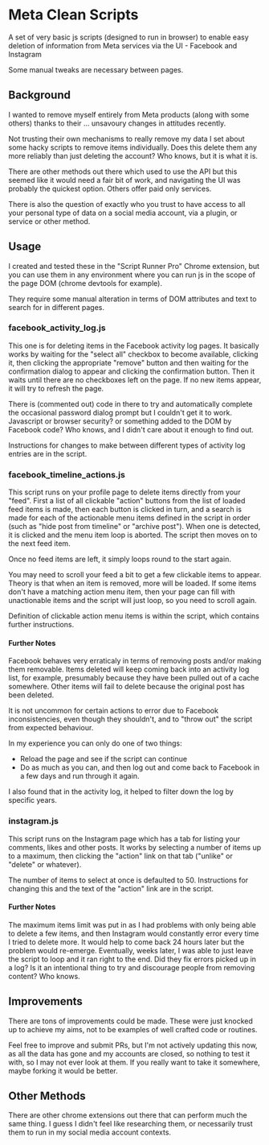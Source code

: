# Meta Clean Scripts
A set of very basic js scripts (designed to run in browser) to enable easy deletion of information from Meta services via the UI - Facebook and Instagram

Some manual tweaks are necessary between pages.

## Background
I wanted to remove myself entirely from Meta products (along with some others) thanks to their ... unsavoury changes in attitudes recently.

Not trusting their own mechanisms to really remove my data I set about some hacky scripts to remove items individually.  Does this delete them any more reliably than just deleting the account?  Who knows, but it is what it is.

There are other methods out there which used to use the API but this seemed like it would need a fair bit of work, and navigating the UI was probably the quickest option.  Others offer paid only services.

There is also the question of exactly who you trust to have access to all your personal type of data on a social media account, via a plugin, or service or other method.

## Usage
I created and tested these in the "Script Runner Pro" Chrome extension, but you can use them in any environment where you can run js in the scope of the page DOM (chrome devtools for example).

They require some manual alteration in terms of DOM attributes and text to search for in different pages.

### facebook_activity_log.js
This one is for deleting items in the Facebook activity log pages.  It basically works by waiting for the "select all" checkbox to become available, clicking it, then clicking the appropriate "remove" button and then waiting for the confirmation dialog to appear and clicking the confirmation button.  Then it waits until there are no checkboxes left on the page.  If no new items appear, it will try to refresh the page.

There is (commented out) code in there to try and automatically complete the occasional password dialog prompt but I couldn't get it to work.  Javascript or browser security? or something added to the DOM by Facebook code?  Who knows, and I didn't care about it enough to find out.

Instructions for changes to make between different types of activity log entries are in the script.

### facebook_timeline_actions.js
This script runs on your profile page to delete items directly from your "feed".  First a list of all clickable "action" buttons from the list of loaded feed items is made, then each button is clicked in turn, and a search is made for each of the actionable menu items defined in the script in order (such as "hide post from timeline" or "archive post").  When one is detected, it is clicked and the menu item loop is aborted.  The script then moves on to the next feed item.

Once no feed items are left, it simply loops round to the start again.

You may need to scroll your feed a bit to get a few clickable items to appear.  Theory is that when an item is removed, more will be loaded.  If some items don't have a matching action menu item, then your page can fill with unactionable items and the script will just loop, so you need to scroll again.

Definition of clickable action menu items is within the script, which contains further instructions.

#### Further Notes
Facebook behaves very erraticaly in terms of removing posts and/or making them removable.  Items deleted will keep coming back into an activity log list, for example, presumably because they have been pulled out of a cache somewhere.  Other items will fail to delete because the original post has been deleted.

It is not uncommon for certain actions to error due to Facebook inconsistencies, even though they shouldn't, and to "throw out" the script from expected behaviour.

In my experience you can only do one of two things:
* Reload the page and see if the script can continue
* Do as much as you can, and then log out and come back to Facebook in a few days and run through it again.

I also found that in the activity log, it helped to filter down the log by specific years.

### instagram.js
This script runs on the Instagram page which has a tab for listing your comments, likes and other posts.  It works by selecting a number of items up to a maximum, then clicking the "action" link on that tab ("unlike" or "delete" or whatever).

The number of items to select at once is defaulted to 50.  Instructions for changing this and the text of the "action" link are in the script.

#### Further Notes
The maximum items limit was put in as I had problems with only being able to delete a few items, and then Instagram would constantly error every time I tried to delete more.  It would help to come back 24 hours later but the problem would re-emerge.  Eventually, weeks later, I was able to just leave the script to loop and it ran right to the end.  Did they fix errors picked up in a log?  Is it an intentional thing to try and discourage people from removing content?  Who knows.

## Improvements
There are tons of improvements could be made.  These were just knocked up to achieve my aims, not to be examples of well crafted code or routines.

Feel free to improve and submit PRs, but I'm not actively updating this now, as all the data has gone and my accounts are closed, so nothing to test it with, so I may not ever look at them.  If you really want to take it somewhere, maybe forking it would be better.

## Other Methods
There are other chrome extensions out there that can perform much the same thing.  I guess I didn't feel like researching them, or necessarily trust them to run in my social media account contexts.
